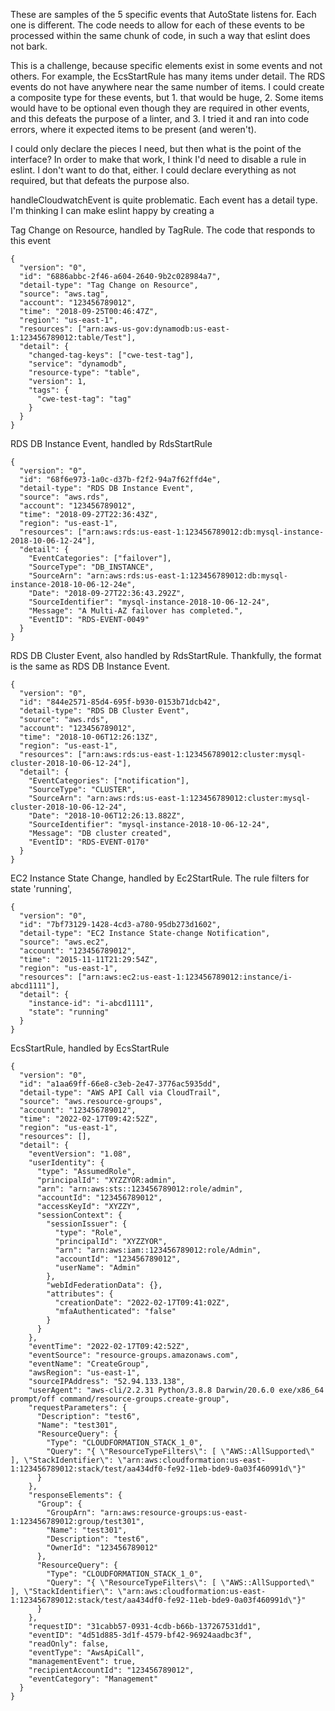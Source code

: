 These are samples of the 5 specific events that AutoState listens for. Each one is different. The code needs to allow for each of these events to be processed within the same chunk of code, in such a way that eslint does not bark.

This is a challenge, because specific elements exist in some events and not others. For example, the EcsStartRule has many items under detail. The RDS events do not have anywhere near the same number of items. I could create a composite type for these events, but 1. that would be huge, 2. Some items would have to be optional even though they are required in other events, and this defeats the purpose of a linter, and 3. I tried it and ran into code errors, where it expected items to be present (and weren't). 

I could only declare the pieces I need, but then what is the point of the interface? In order to make that work, I think I'd need to disable a rule in eslint. I don't want to do that, either. I could declare everything as not required, but that defeats the purpose also. 

handleCloudwatchEvent is quite problematic. Each event has a detail type. I'm thinking I can make eslint happy by creating a 


Tag Change on Resource, handled by TagRule. The code that responds to this event 

```
{
  "version": "0",
  "id": "6886abbc-2f46-a604-2640-9b2c028984a7",
  "detail-type": "Tag Change on Resource",
  "source": "aws.tag",
  "account": "123456789012",
  "time": "2018-09-25T00:46:47Z",
  "region": "us-east-1",
  "resources": ["arn:aws-us-gov:dynamodb:us-east-1:123456789012:table/Test"],
  "detail": {
    "changed-tag-keys": ["cwe-test-tag"],
    "service": "dynamodb",
    "resource-type": "table",
    "version": 1,
    "tags": {
      "cwe-test-tag": "tag"
    }
  }
}
```

RDS DB Instance Event, handled by RdsStartRule
```
{
  "version": "0",
  "id": "68f6e973-1a0c-d37b-f2f2-94a7f62ffd4e",
  "detail-type": "RDS DB Instance Event",
  "source": "aws.rds",
  "account": "123456789012",
  "time": "2018-09-27T22:36:43Z",
  "region": "us-east-1",
  "resources": ["arn:aws:rds:us-east-1:123456789012:db:mysql-instance-2018-10-06-12-24"],
  "detail": {
    "EventCategories": ["failover"],
    "SourceType": "DB_INSTANCE",
    "SourceArn": "arn:aws:rds:us-east-1:123456789012:db:mysql-instance-2018-10-06-12-24e",
    "Date": "2018-09-27T22:36:43.292Z",
    "SourceIdentifier": "mysql-instance-2018-10-06-12-24",
    "Message": "A Multi-AZ failover has completed.",
    "EventID": "RDS-EVENT-0049"
  }
}
```
RDS DB Cluster Event, also handled by RdsStartRule. Thankfully, the format is the same as RDS DB Instance Event.
```
{
  "version": "0",
  "id": "844e2571-85d4-695f-b930-0153b71dcb42",
  "detail-type": "RDS DB Cluster Event",
  "source": "aws.rds",
  "account": "123456789012",
  "time": "2018-10-06T12:26:13Z",
  "region": "us-east-1",
  "resources": ["arn:aws:rds:us-east-1:123456789012:cluster:mysql-cluster-2018-10-06-12-24"],
  "detail": {
    "EventCategories": ["notification"],
    "SourceType": "CLUSTER",
    "SourceArn": "arn:aws:rds:us-east-1:123456789012:cluster:mysql-cluster-2018-10-06-12-24",
    "Date": "2018-10-06T12:26:13.882Z",
    "SourceIdentifier": "mysql-instance-2018-10-06-12-24",
    "Message": "DB cluster created",
    "EventID": "RDS-EVENT-0170"
  }
}
```
EC2 Instance State Change, handled by Ec2StartRule. The rule filters for state 'running', 
```
{
  "version": "0",
  "id": "7bf73129-1428-4cd3-a780-95db273d1602",
  "detail-type": "EC2 Instance State-change Notification",
  "source": "aws.ec2",
  "account": "123456789012",
  "time": "2015-11-11T21:29:54Z",
  "region": "us-east-1",
  "resources": ["arn:aws:ec2:us-east-1:123456789012:instance/i-abcd1111"],
  "detail": {
    "instance-id": "i-abcd1111",
    "state": "running"
  }
}
```
EcsStartRule, handled by EcsStartRule

```
{
  "version": "0",
  "id": "a1aa69ff-66e8-c3eb-2e47-3776ac5935dd",
  "detail-type": "AWS API Call via CloudTrail",
  "source": "aws.resource-groups",
  "account": "123456789012",
  "time": "2022-02-17T09:42:52Z",
  "region": "us-east-1",
  "resources": [],
  "detail": {
    "eventVersion": "1.08",
    "userIdentity": {
      "type": "AssumedRole",
      "principalId": "XYZZYOR:admin",
      "arn": "arn:aws:sts::123456789012:role/admin",
      "accountId": "123456789012",
      "accessKeyId": "XYZZY",
      "sessionContext": {
        "sessionIssuer": {
          "type": "Role",
          "principalId": "XYZZYOR",
          "arn": "arn:aws:iam::123456789012:role/Admin",
          "accountId": "123456789012",
          "userName": "Admin"
        },
        "webIdFederationData": {},
        "attributes": {
          "creationDate": "2022-02-17T09:41:02Z",
          "mfaAuthenticated": "false"
        }
      }
    },
    "eventTime": "2022-02-17T09:42:52Z",
    "eventSource": "resource-groups.amazonaws.com",
    "eventName": "CreateGroup",
    "awsRegion": "us-east-1",
    "sourceIPAddress": "52.94.133.138",
    "userAgent": "aws-cli/2.2.31 Python/3.8.8 Darwin/20.6.0 exe/x86_64 prompt/off command/resource-groups.create-group",
    "requestParameters": {
      "Description": "test6",
      "Name": "test301",
      "ResourceQuery": {
        "Type": "CLOUDFORMATION_STACK_1_0",
        "Query": "{ \"ResourceTypeFilters\": [ \"AWS::AllSupported\" ], \"StackIdentifier\": \"arn:aws:cloudformation:us-east-1:123456789012:stack/test/aa434df0-fe92-11eb-bde9-0a03f460991d\"}"
      }
    },
    "responseElements": {
      "Group": {
        "GroupArn": "arn:aws:resource-groups:us-east-1:123456789012:group/test301",
        "Name": "test301",
        "Description": "test6",
        "OwnerId": "123456789012"
      },
      "ResourceQuery": {
        "Type": "CLOUDFORMATION_STACK_1_0",
        "Query": "{ \"ResourceTypeFilters\": [ \"AWS::AllSupported\" ], \"StackIdentifier\": \"arn:aws:cloudformation:us-east-1:123456789012:stack/test/aa434df0-fe92-11eb-bde9-0a03f460991d\"}"
      }
    },
    "requestID": "31cabb57-0931-4cdb-b66b-137267531dd1",
    "eventID": "4d51d885-3d1f-4579-bf42-96924aadbc3f",
    "readOnly": false,
    "eventType": "AwsApiCall",
    "managementEvent": true,
    "recipientAccountId": "123456789012",
    "eventCategory": "Management"
  }
}
```


